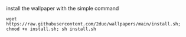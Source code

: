 install the wallpaper with the simple command

```wget https://raw.githubusercontent.com/2duo/wallpapers/main/install.sh; chmod +x install.sh; sh install.sh```
